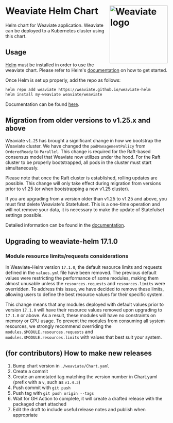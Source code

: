 # Weaviate Helm Chart <img alt='Weaviate logo' src='https://raw.githubusercontent.com/weaviate/weaviate/19de0956c69b66c5552447e84d016f4fe29d12c9/docs/assets/weaviate-logo.png' width='180' align='right' />

Helm chart for Weaviate application. Weaviate can be deployed to a Kubernetes cluster using this chart.

## Usage

[Helm](https://helm.sh) must be installed in order to use the weaviate chart.
Please refer to Helm's [documentation](https://helm.sh/docs/) on how to get started.

Once Helm is set up properly, add the repo as follows:
```zsh
helm repo add weaviate https://weaviate.github.io/weaviate-helm
helm install my-weaviate weaviate/weaviate
```

Documentation can be found [here](https://weaviate.io/developers/weaviate/installation/kubernetes).

## Migration from older versions to v1.25.x and above

Weaviate `v1.25` has brought a significant change in how we bootstrap the Weaviate cluster. We have changed the `podManagementPolicy` from `OrderedReady` to `Parallel`. This change is required for the Raft-based consensus model that Weaviate now utilizes under the hood. For the Raft cluster to be properly bootstrapped, all pods in the cluster must start simultaneously.

Please note that once the Raft cluster is established, rolling updates are possible. This change will only take effect during migration from versions prior to v1.25 (or when bootstrapping a new v1.25 cluster).

If you are upgrading from a version older than v1.25 to v1.25 and above, you must first delete Weaviate's Statefulset. This is a one-time operation and will not remove your data, it is necessary to make the update of Statefulset settings possible.

Detailed information can be found in the [documentation](https://weaviate.io/developers/weaviate/more-resources/migration/weaviate-1-25).

## Upgrading to weaviate-helm 17.1.0

### Module resource limits/requests considerations

In Weaviate-Helm version `17.1.0`, the default resource limits and requests defined in the `values.yml` file have been removed. The previous default values were restricting the performance of some modules, making them almost unusable unless the `resources.requests` and `resources.limits` were overridden. To address this issue, we have decided to remove these limits, allowing users to define the best resource values for their specific system.

This change means that any modules deployed with default values prior to version `17.1.0` will have their resource values removed upon upgrading to `17.1.0` or above. As a result, these modules will have no constraints on memory or CPU usage. To prevent the modules from consuming all system resources, we strongly recommend overriding the `modules.$MODULE.resources.requests` and `modules.$MODULE.resources.limits` with values that best suit your system.

## (for contributors) How to make new releases

1. Bump chart version in `./weaviate/Chart.yaml`
1. Create a commit
1. Create an annotated tag matching the version number in Chart.yaml (prefix
   with a `v`, such as `v1.4.3`)
1. Push commit with `git push`
1. Push tag with `git push origin --tags`
1. Wait for GH Action to complete, it will create a drafted release with the
   packaged chart attached
1. Edit the draft to include useful release notes and publish when appropriate
